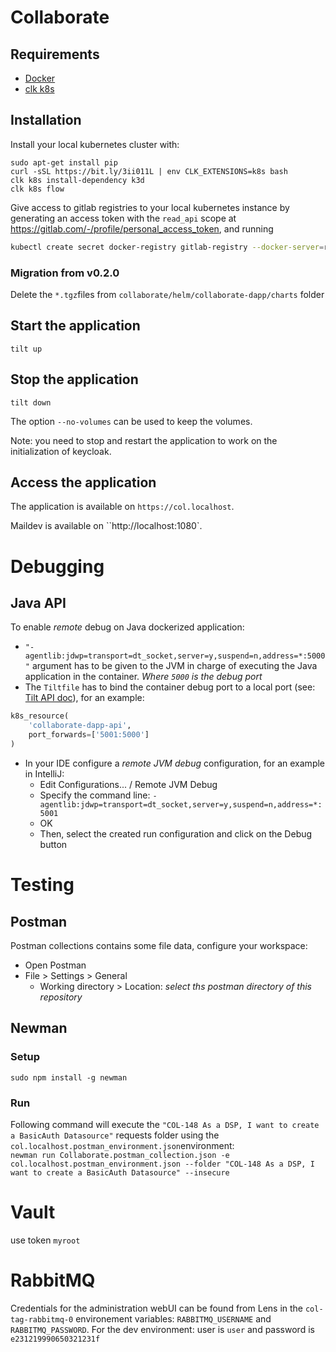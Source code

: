 # Collaborate

## Requirements

- [Docker](https://docs.docker.com/engine/install/#server)
- [clk k8s](https://github.com/click-project/clk_recipe_k8s)

## Installation

Install your local kubernetes cluster with:

```shell script
sudo apt-get install pip
curl -sSL https://bit.ly/3ii011L | env CLK_EXTENSIONS=k8s bash
clk k8s install-dependency k3d
clk k8s flow
```


Give access to gitlab registries to your local kubernetes instance by generating an access token with the `read_api`
scope at https://gitlab.com/-/profile/personal_access_token, and running

```bash
kubectl create secret docker-registry gitlab-registry --docker-server=registry.gitlab.com --docker-username=$GITLAB_USER --docker-password=$GITLAB_TOKEN
```

### Migration from v0.2.0
Delete the `*.tgz`files from `collaborate/helm/collaborate-dapp/charts` folder


## Start the application

```shell script
tilt up
```

## Stop the application

```shell script
tilt down
```

The option `--no-volumes` can be used to keep the volumes.

Note: you need to stop and restart the application to work on the initialization of keycloak.

## Access the application

The application is available on `https://col.localhost`.

Maildev is available on ``http://localhost:1080`.

# Debugging
## Java API
To enable _remote_ debug on Java dockerized application:
* `"-agentlib:jdwp=transport=dt_socket,server=y,suspend=n,address=*:5000"` argument has to be given to the JVM in charge of executing the Java application in the container.
  _Where `5000` is the debug port_
* The `Tiltfile` has to bind the container debug port to a local port (see: [Tilt API doc](https://docs.tilt.dev/api.html)), for an example:
```python
k8s_resource(
    'collaborate-dapp-api',
    port_forwards=['5001:5000']
)
```
* In your IDE configure a _remote JVM debug_ configuration, for an example in IntelliJ:
  * Edit Configurations... / Remote JVM Debug
  * Specify the command line: `-agentlib:jdwp=transport=dt_socket,server=y,suspend=n,address=*:5001`
  * OK
  * Then, select the created run configuration and click on the Debug button

# Testing
## Postman
Postman collections contains some file data, configure your workspace:

* Open Postman
* File > Settings > General
  * Working directory > Location: _select ths postman directory of this repository_  

## Newman
### Setup
`sudo npm install -g newman`

### Run
Following command will execute the `"COL-148 As a DSP, I want to create a BasicAuth Datasource"` requests folder using the `col.localhost.postman_environment.json`environment:  
`newman run Collaborate.postman_collection.json -e col.localhost.postman_environment.json --folder "COL-148 As a DSP, I want to create a BasicAuth Datasource" --insecure`

# Vault
use token `myroot`

# RabbitMQ
Credentials for the administration webUI can be found from Lens in the `col-tag-rabbitmq-0` environement variables: `RABBITMQ_USERNAME` and `RABBITMQ_PASSWORD`.
For the dev environment: user is `user` and password is `e231219990650321231f`
